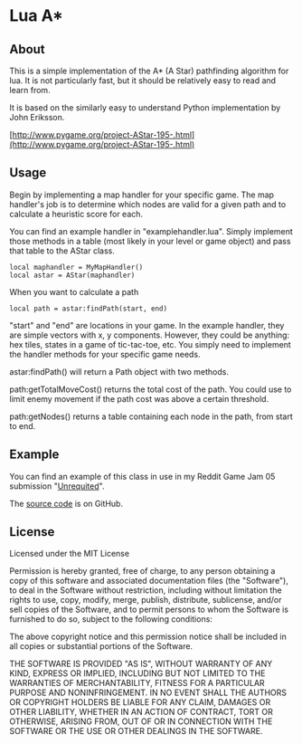 # Lua A*

## About

This is a simple implementation of the A* (A Star) pathfinding algorithm for lua. It is not particularly fast, but it should be relatively easy to read and learn from.

It is based on the similarly easy to understand Python implementation by John Eriksson.
 
[http://www.pygame.org/project-AStar-195-.html](http://www.pygame.org/project-AStar-195-.html)

## Usage

Begin by implementing a map handler for your specific game. The map handler's job is to determine which nodes are valid for a given path and to calculate a heuristic score for each.

You can find an example handler in "examplehandler.lua". Simply implement those methods in a table (most likely in your level or game object) and pass that table to the AStar class.
    
    local maphandler = MyMapHandler()
    local astar = AStar(maphandler)

When you want to calculate a path

    local path = astar:findPath(start, end) 

"start" and "end" are locations in your game. In the example handler, they are simple vectors with x, y components. However, they could be anything: hex tiles, states in a game of tic-tac-toe, etc. You simply need to implement the handler methods for your specific game needs.

astar:findPath() will return a Path object with two methods. 

path:getTotalMoveCost() returns the total cost of the path. You could use to limit enemy movement if the path cost was above a certain threshold.

path:getNodes() returns a table containing each node in the path, from start to end.

## Example

You can find an example of this class in use in my Reddit Game Jam 05 submission "[Unrequited](http://www.reddit.com/r/RedditGameJam/comments/ez5b6/reddit_game_jam_05_final_submissions_thread/c1c33ds)".

The [source code](https://github.com/GloryFish/RedditGameJam-05) is on GitHub.


## License

Licensed under the MIT License

Permission is hereby granted, free of charge, to any person obtaining a copy
of this software and associated documentation files (the "Software"), to deal
in the Software without restriction, including without limitation the rights
to use, copy, modify, merge, publish, distribute, sublicense, and/or sell
copies of the Software, and to permit persons to whom the Software is
furnished to do so, subject to the following conditions:

The above copyright notice and this permission notice shall be included in
all copies or substantial portions of the Software.

THE SOFTWARE IS PROVIDED "AS IS", WITHOUT WARRANTY OF ANY KIND, EXPRESS OR
IMPLIED, INCLUDING BUT NOT LIMITED TO THE WARRANTIES OF MERCHANTABILITY,
FITNESS FOR A PARTICULAR PURPOSE AND NONINFRINGEMENT. IN NO EVENT SHALL THE
AUTHORS OR COPYRIGHT HOLDERS BE LIABLE FOR ANY CLAIM, DAMAGES OR OTHER
LIABILITY, WHETHER IN AN ACTION OF CONTRACT, TORT OR OTHERWISE, ARISING FROM,
OUT OF OR IN CONNECTION WITH THE SOFTWARE OR THE USE OR OTHER DEALINGS IN
THE SOFTWARE.
